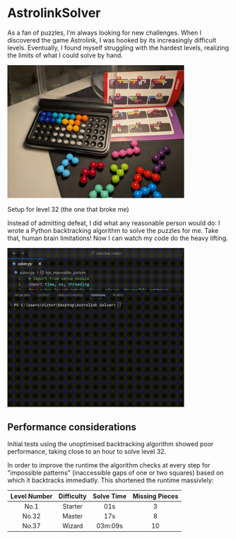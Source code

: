 # AstrolinkSolver

As a fan of puzzles, I’m always looking for new challenges. When I discovered the game Astrolink, I was hooked by its increasingly difficult levels. Eventually, I found myself struggling with the hardest levels, realizing the limits of what I could solve by hand.

<img src="media\AstroinkPuzzle.jpg" alt="" width="400"/> 

Setup for level 32 (the one that broke me)

Instead of admitting defeat, I did what any reasonable person would do: I wrote a Python backtracking algorithm to solve the puzzles for me. Take that, human brain limitations! Now I can watch my code do the heavy lifting.

<img src="media\AstrolinkSolverDemo.gif" alt="" width="400"/>

## Performance considerations

Initial tests using the unoptimised backtracking algorithm showed poor performance, taking close to an hour to solve level 32.

In order to improve the runtime the algorithm checks at every step for "impossible patterns" (inaccessible gaps of one or two squares) based on which it backtracks immediatly. This shortened the runtime massivlely:

| Level Number   | Difficulty | Solve Time | Missing Pieces |
|:--------------:|:----------:|:----------:|:--------------:|
| No.1           |  Starter   |    01s     |       3        |
| No.32          |  Master    |    17s     |       8        |
| No.37          |  Wizard    |  03m:09s    |      10        |
